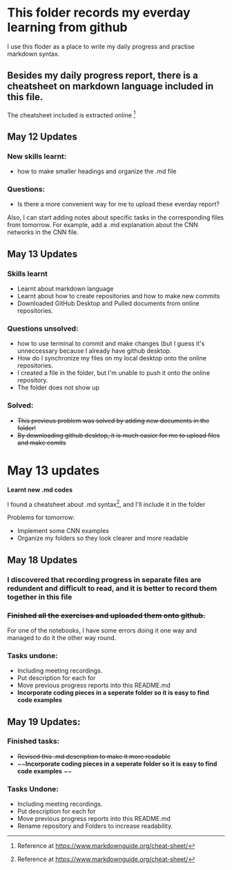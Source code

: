 # This folder records my everday learning from github
I use this floder as a place to write my daily progress and practise markdown syntax. 
## Besides my daily progress report, there is a cheatsheet on markdown language included in this file. 
The cheatsheet included is extracted online [^1]


   
## May 12 Updates

### New skills learnt: 
- how to make smaller headings and organize the .md file

### Questions: 
- Is there a more convenient way for me to upload these everday report? 

Also, I can start adding notes about specific tasks in the corresponding files from tomorrow. 
For example, add a .md explanation about the CNN networks in the CNN file. 

## May 13 Updates 
### Skills learnt
- Learnt about markdown language
- Learnt about how to create repositories and how to make new commits 
- Downloaded GitHub Desktop and Pulled documents from online repositories. 

### Questions unsolved: 
- how to use terminal to commit and make changes (but I guess it's unneccessary because I already have github desktop. 
- How do I synchronize my files on my local desktop onto the online repositories. 
- I created a file in the folder, but I'm unable to push it onto the online repository. 
- The folder does not show up

### Solved: 
- ~~This previous problem was solved by adding new documents in the folder!~~
- ~~By downloading github desktop, it is much easier for me to upload files and make comits~~

# May 13 updates 

**Learnt new .md codes**

I found a cheatsheet about .md syntax[^1], and I'll include it in the folder


Problems for tomorrow: 
- Implement some CNN examples
- Organize my folders so they look clearer and more readable



## May 18 Updates 
### I discovered that recording progress in separate files are redundent and difficult to read, and it is better to record them together in this file
### ~~Finished all the exercises and uploaded them onto github.~~
For one of the notebooks, I have some errors doing it one way and managed to do it the other way round. 
### Tasks undone: 
- Including meeting recordings. 
- Put description for each for
- Move previous progress reports into this README.md 
- **Incorporate coding pieces in a seperate folder so it is easy to find code examples**

## May 19 Updates: 
### Finished tasks: 
- ~~Revised this .md description to make it more readable~~
- ~~**Incorporate coding pieces in a seperate folder so it is easy to find code examples** ~~

### Tasks Undone: 
- Including meeting recordings. 
- Put description for each for
- Move previous progress reports into this README.md 
- Rename repository and Folders to increase readability. 



[^1]: Reference at https://www.markdownguide.org/cheat-sheet/ 

